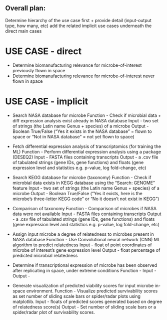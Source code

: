 ## Overall plan: 
Determine hierarchy of the use case first + provide detail (input-output type, how many, etc)
add the related implicit use cases underneath the direct main cases

# USE CASE - direct 

* Determine biomanufacturing relevance for microbe-of-interest previously flown in space
* Determine biomanufacturing relevance for microbe-of-interest never flown in space

# USE CASE - implicit 

* Search NASA database for microbe
Function - Check if microbial data + diff expression analysis exist already in NASA database
Input - two set of strings (the Latin name Genus + species) of a microbe
Output - Boolean True/False (“Yes it exists in the NASA database” = flown to space or “Not in NASA database” = not yet flown to space)

* Fetch differential expression analysis of transcriptomics (for training the ML)
Function - Perform differential expression analysis using a package (DESEQ2)
Input - FASTA files containing transcripts
Output -  a .csv file of tabulated strings (gene IDs, gene functions) and floats (gene expression level and statistics e.g. p-value, log fold-change, etc)

* Search KEGG database for microbe (taxonomy)
Function - Check if microbial data exists in KEGG database using the “Search: GENOME” feature
Input - two set of strings (the Latin name Genus + species) of a microbe
Output - Boolean True/False (“Yes it exists, here is the microbe’s three-letter KEGG code” or “No it doesn’t not exist in KEGG”) 

* Comparison of taxonomy
Function - Comparison of microbes if NASA data were not available
Input - FASTA files containing transcripts
Output - a .csv file of tabulated strings (gene IDs, gene functions) and floats (gene expression level and statistics e.g. p-value, log fold-change, etc)	

* Assign input microbe a degree of relatedness to microbes present in NASA database
Function - Use Convolutional neural network (CNN) ML algorithm to predict relatedness
Input - float of point coordinates of microbe of interest’s gene expression level
Output - float percentage of predicted microbial relatedness

* Determine if transcriptional expression of microbe has been observed after replicating in space, under extreme conditions
Function - 
Input - 
Output -

* Generate visualization of predicted viability scores for input microbe in-space environment.
Function - Visualize predicted survivability scores as set number of sliding scale bars or spider/radar plots using matplotlib.
Input - floats of predicted scores generated based on degree of relatedness score(s)
Output - Set number of sliding scale bars or a spider/radar plot of survivability scores.

